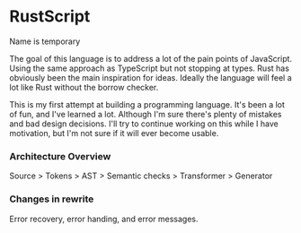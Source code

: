 # RustScript
Name is temporary

The goal of this language is to address a lot of the pain points of JavaScript. Using the same approach as TypeScript but not stopping at types. Rust has obviously been the main inspiration for ideas. Ideally the language will feel a lot like Rust without the borrow checker.

This is my first attempt at building a programming language. It's been a lot of fun, and I've learned a lot. Although I'm sure there's plenty of mistakes and bad design decisions. I'll try to continue working on this while I have motivation, but I'm not sure if it will ever become usable.

### Architecture Overview
Source > Tokens > AST > Semantic checks > Transformer > Generator

### Changes in rewrite
Error recovery, error handing, and error messages.
